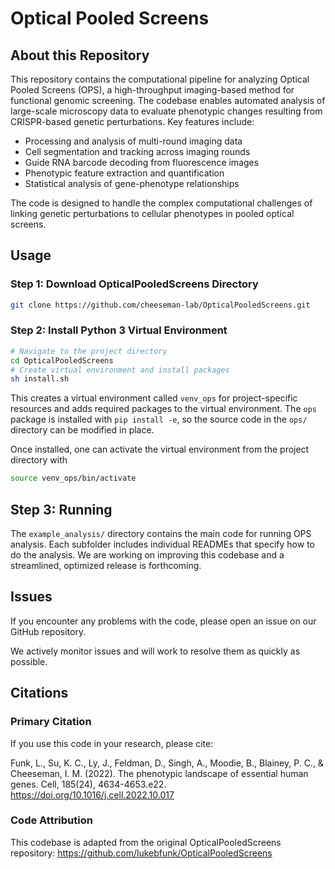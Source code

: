 # Optical Pooled Screens

## About this Repository

This repository contains the computational pipeline for analyzing Optical Pooled Screens (OPS), a high-throughput imaging-based method for functional genomic screening. The codebase enables automated analysis of large-scale microscopy data to evaluate phenotypic changes resulting from CRISPR-based genetic perturbations.
Key features include:

- Processing and analysis of multi-round imaging data
- Cell segmentation and tracking across imaging rounds
- Guide RNA barcode decoding from fluorescence images
- Phenotypic feature extraction and quantification
- Statistical analysis of gene-phenotype relationships

The code is designed to handle the complex computational challenges of linking genetic perturbations to cellular phenotypes in pooled optical screens.

## Usage

### Step 1: Download OpticalPooledScreens Directory
```sh
git clone https://github.com/cheeseman-lab/OpticalPooledScreens.git
```

### Step 2: Install Python 3 Virtual Environment
```sh
# Navigate to the project directory
cd OpticalPooledScreens
# Create virtual environment and install packages
sh install.sh
```
This creates a virtual environment called `venv_ops` for project-specific resources and adds required packages to the virtual environment.
The `ops` package is installed with `pip install -e`, so the source code in the `ops/` directory can be modified in place.

Once installed, one can activate the virtual environment from the project directory with
```sh
source venv_ops/bin/activate
```

## Step 3: Running
The `example_analysis/` directory contains the main code for running OPS analysis. Each subfolder includes individual READMEs that specify how to do the analysis.
We are working on improving this codebase and a streamlined, optimized release is forthcoming.

## Issues
If you encounter any problems with the code, please open an issue on our GitHub repository.

We actively monitor issues and will work to resolve them as quickly as possible.

## Citations

### Primary Citation
If you use this code in your research, please cite:

Funk, L., Su, K. C., Ly, J., Feldman, D., Singh, A., Moodie, B., Blainey, P. C., & Cheeseman, I. M. (2022). The phenotypic landscape of essential human genes. Cell, 185(24), 4634-4653.e22. https://doi.org/10.1016/j.cell.2022.10.017

### Code Attribution
This codebase is adapted from the original OpticalPooledScreens repository:
https://github.com/lukebfunk/OpticalPooledScreens